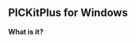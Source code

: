 <div class="section">

<div class="titlepage">

<div>

<div>

<span id="pickitplus_for_windows"></span>PICKitPlus for Windows
----------------------------------------------------------------

</div>

</div>

</div>

<span class="strong">**What is it?**</span>

</div>
